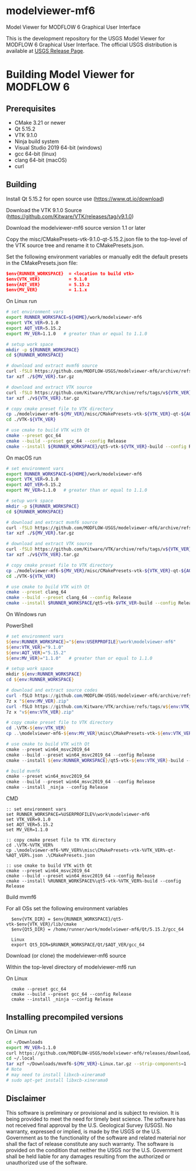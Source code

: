 # modelviewer-mf6
Model Viewer for MODFLOW 6 Graphical User Interface

This is the development repository for the USGS Model Viewer for MODFLOW 6 Graphical User Interface. The official USGS distribution is available at [USGS Release Page](https://www.usgs.gov/software/model-viewer-program-three-dimensional-visualization-ground-water-model-results).

# Building Model Viewer for MODFLOW 6

## Prerequisites

* CMake 3.21 or newer
* Qt 5.15.2
* VTK 9.1.0
* Ninja build system
* Visual Studio 2019 64-bit (windows)
* gcc 64-bit (linux)
* clang 64-bit (macOS)
* curl

## Building

Install Qt 5.15.2 for open source use (https://www.qt.io/download)

Download the VTK 9.1.0 Source (https://github.com/Kitware/VTK/releases/tag/v9.1.0)

Download the modelviewer-mf6 source version 1.1 or later

Copy the misc/CMakePresets-vtk-9.1.0-qt-5.15.2.json file to the top-level
of the VTK source tree and rename it to CMakePresets.json.

Set the following environment variables or manually edit
the default presets in the CMakePresets.json file:

```cmake
$env{RUNNER_WORKSPACE}  = <location to build vtk>
$env{VTK_VER}           = 9.1.0
$env{AQT_VER}           = 5.15.2
$env{MV_VER}            = 1.1.x
```

On Linux run

```Bash
# set environment vars
export RUNNER_WORKSPACE=${HOME}/work/modelviewer-mf6
export VTK_VER=9.1.0
export AQT_VER=5.15.2
export MV_VER=1.1.0   # greater than or equal to 1.1.0

# setup work space
mkdir -p ${RUNNER_WORKSPACE}
cd ${RUNNER_WORKSPACE}

# download and extract mvmf6 source
curl -fSLO https://github.com/MODFLOW-USGS/modelviewer-mf6/archive/refs/tags/${MV_VER}.tar.gz
tar xzf ./${MV_VER}.tar.gz

# download and extract VTK source
curl -fSLO https://github.com/Kitware/VTK/archive/refs/tags/v${VTK_VER}.tar.gz
tar xzf ./v${VTK_VER}.tar.gz

# copy cmake preset file to VTK directory
cp ./modelviewer-mf6-${MV_VER}/misc/CMakePresets-vtk-${VTK_VER}-qt-${AQT_VER}.json ./VTK-${VTK_VER}/CMakePresets.json
cd ./VTK-${VTK_VER}

# use cmake to build VTK with Qt
cmake --preset gcc_64
cmake --build --preset gcc_64 --config Release
cmake --install ${RUNNER_WORKSPACE}/qt5-vtk-${VTK_VER}-build --config Release
```

On macOS run

```Bash
# set environment vars
export RUNNER_WORKSPACE=${HOME}/work/modelviewer-mf6
export VTK_VER=9.1.0
export AQT_VER=5.15.2
export MV_VER=1.1.0   # greater than or equal to 1.1.0

# setup work space
mkdir -p ${RUNNER_WORKSPACE}
cd ${RUNNER_WORKSPACE}

# download and extract mvmf6 source
curl -fSLO https://github.com/MODFLOW-USGS/modelviewer-mf6/archive/refs/tags/${MV_VER}.tar.gz
tar xzf ./${MV_VER}.tar.gz

# download and extract VTK source
curl -fSLO https://github.com/Kitware/VTK/archive/refs/tags/v${VTK_VER}.tar.gz
tar xzf ./v${VTK_VER}.tar.gz

# copy cmake preset file to VTK directory
cp ./modelviewer-mf6-${MV_VER}/misc/CMakePresets-vtk-${VTK_VER}-qt-${AQT_VER}.json ./VTK-${VTK_VER}/CMakePresets.json
cd ./VTK-${VTK_VER}

# use cmake to build VTK with Qt
cmake --preset clang_64
cmake --build --preset clang_64 --config Release
cmake --install $RUNNER_WORKSPACE/qt5-vtk-$VTK_VER-build --config Release
```

On Windows run

PowerShell

```PowerShell
# set environment vars
${env:RUNNER_WORKSPACE}="${env:USERPROFILE}\work\modelviewer-mf6"
${env:VTK_VER}="9.1.0"
${env:AQT_VER}="5.15.2"
${env:MV_VER}="1.1.0"   # greater than or equal to 1.1.0

# setup work space
mkdir ${env:RUNNER_WORKSPACE}
cd ${env:RUNNER_WORKSPACE}

# download and extract source codes
curl -fSLO https://github.com/MODFLOW-USGS/modelviewer-mf6/archive/refs/tags/${env:MV_VER}.zip
7z x "${env:MV_VER}.zip"
curl -fSLO https://github.com/Kitware/VTK/archive/refs/tags/v${env:VTK_VER}.zip
7z x "v${env:VTK_VER}.zip"

# copy cmake preset file to VTK directory
cd .\VTK-${env:VTK_VER}
cp ..\modelviewer-mf6-${env:MV_VER}\misc\CMakePresets-vtk-${env:VTK_VER}-qt-${env:AQT_VER}.json .\CMakePresets.json

# use cmake to build VTK with Qt
cmake --preset win64_msvc2019_64
cmake --build --preset win64_msvc2019_64 --config Release
cmake --install ${env:RUNNER_WORKSPACE}/qt5-vtk-${env:VTK_VER}-build --config Release

# build mvmf6
cmake --preset win64_msvc2019_64
cmake --build --preset win64_msvc2019_64 --config Release
cmake --install _ninja --config Release
```

CMD

```dos
:: set environment vars
set RUNNER_WORKSPACE=%USERPROFILE%\work\modelviewer-mf6
set VTK_VER=9.1.0
set AQT_VER=5.15.2
set MV_VER=1.1.0

:: copy cmake preset file to VTK directory
cd .\VTK-%VTK_VER%
cp .\modelviewer-mf6-%MV_VER%\misc\CMakePresets-vtk-%VTK_VER%-qt-%AQT_VER%.json .\CMakePresets.json

:: use cmake to build VTK with Qt
cmake --preset win64_msvc2019_64
cmake --build --preset win64_msvc2019_64 --config Release
cmake --install %RUNNER_WORKSPACE%\qt5-vtk-%VTK_VER%-build --config Release
```

Build mvmf6

For all OSs set the following environment variables

      $env{VTK_DIR} = $env{RUNNER_WORKSPACE}/qt5-vtk-$env{VTK_VER}/lib/cmake
      $env{Qt5_DIR} = /home/runner/work/modelviewer-mf6/Qt/5.15.2/gcc_64

      Linux
      export Qt5_DIR=$RUNNER_WORKSPACE/Qt/$AQT_VER/gcc_64


Download (or clone) the modelviewer-mf6 source

Within the top-level directory of modelviewer-mf6 run

On Linux

      cmake --preset gcc_64
      cmake --build --preset gcc_64 --config Release
      cmake --install _ninja --config Release

## Installing precompiled versions

On Linux run

```bash
cd ~/Downloads
export MV_VER=1.1.0
curl https://github.com/MODFLOW-USGS/modelviewer-mf6/releases/download/1.1.0/mvmf6-${MV_VER}-Linux.tar.gz
cd ~/.local
tar xzf ~/Downloads/mvmf6-${MV_VER}-Linux.tar.gz --strip-components=1
# Note
# may need to install libxcb-xinerama0
# sudo apt-get install libxcb-xinerama0      
```

Disclaimer
----------

This software is preliminary or provisional and is subject to revision. It is
being provided to meet the need for timely best science. The software has not
received final approval by the U.S. Geological Survey (USGS). No warranty,
expressed or implied, is made by the USGS or the U.S. Government as to the
functionality of the software and related material nor shall the fact of release
constitute any such warranty. The software is provided on the condition that
neither the USGS nor the U.S. Government shall be held liable for any damages
resulting from the authorized or unauthorized use of the software.
